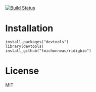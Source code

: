 [![Build Status](https://travis-ci.org/fmichonneau/ridigbio.png?branch=master)](https://travis-ci.org/fmichonneau/ridigbio)

# Installation

    install.packages("devtools")
    library(devtools)
	install_github("fmichonneau/ridigbio")

# License

MIT
